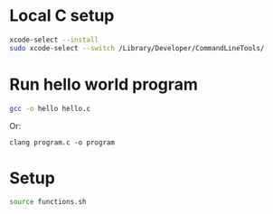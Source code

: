 # Local C setup

```bash
xcode-select --install
sudo xcode-select --switch /Library/Developer/CommandLineTools/
```

# Run hello world program

```bash
gcc -o hello hello.c
```

Or:
```
clang program.c -o program
```

# Setup

```bash
source functions.sh
```

